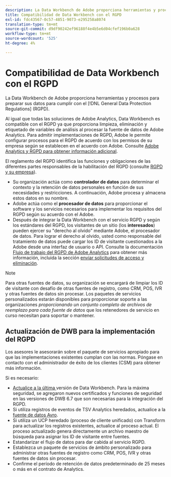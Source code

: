 ```yaml
---
description: La Data Workbench de Adobe proporciona herramientas y procesos para preparar sus datos para cumplir con las Regulaciones Generales de Protección de Datos (RGPD).
title: Compatibilidad de Data Workbench con el RGPD
exl-id: fdc43567-0c57-4851-9073-e295258a8074
translation-type: tm+mt
source-git-commit: d9df90242ef96188f4e4b5e6d04cfef196b0a628
workflow-type: tm+mt
source-wordcount: '525'
ht-degree: 4%

---
```


# Compatibilidad de Data Workbench con el RGPD

La Data Workbench de Adobe proporciona herramientas y procesos para preparar sus datos para cumplir con el [!DNL General Data Protection Regulations] (RGPD).

Al igual que todas las soluciones de Adobe Analytics, Data Workbench es compatible con el RGPD ya que proporciona limpieza, eliminación y etiquetado de variables de análisis al procesar la fuente de datos de Adobe Analytics. Para admitir implementaciones de RGPD, Adobe le permite configurar procesos para el RGPD de acuerdo con los permisos de su empresa según se establecen en el acuerdo con Adobe. Consulte [Adobe Analytics y RGPD para obtener información adicional](https://docs.adobe.com/content/help/en/analytics/admin/data-governance/an-gdpr-overview.html).

El reglamento del RGPD identifica las funciones y obligaciones de las diferentes partes responsables de la habilitación del RGPD (consulte [RGPD y su empresa](https://www.adobe.com/es/privacy/general-data-protection-regulation.html)).

* Su organización actúa como **controlador de datos** para determinar el contexto y la retención de datos personales en función de sus necesidades y restricciones. A continuación, Adobe procesa y almacena estos datos en su nombre.
* Adobe actúa como el **procesador de datos** para proporcionar el software y los servicios necesarios para implementar los requisitos del RGPD según su acuerdo con el Adobe.
* Después de integrar la Data Workbench con el servicio RGPD y según los estándares del RGPD, los visitantes de un sitio (los **interesados**) pueden ejercer su &quot;derecho al olvido&quot; mediante Adobe, el procesador de datos. Para lograr el derecho al olvido, usted como responsable del tratamiento de datos puede cargar los ID de visitante cuestionados a la Adobe desde una interfaz de usuario o API. Consulte la documentación [Flujo de trabajo del RGPD de Adobe Analytics](https://docs.adobe.com/help/en/analytics/admin/data-governance/an-gdpr-workflow.html) para obtener más información, incluida la sección [enviar solicitudes de acceso y eliminación](https://docs.adobe.com/content/help/en/analytics/admin/data-governance/gdpr-submit-access-delete.html).

>[!NOTE]
>
>Para otras fuentes de datos, su organización se encargará de limpiar los ID de visitante con desafío de otras fuentes de registro, como CRM, POS, IVR y otras fuentes de datos sin procesar. Los paquetes de servicios personalizados estarán disponibles para proporcionar soporte a las organizaciones _proporcionando un conjunto completo de archivos de reemplazo para cada fuente de datos_ que los retenedores de servicio en curso necesitan para soportar o mantener.

## Actualización de DWB para la implementación del RGPD

Los asesores le asesorarán sobre el paquete de servicios apropiado para que las implementaciones existentes cumplan con las normas. Póngase en contacto con el administrador de éxito de los clientes (CSM) para obtener más información.

Si es necesario:

* [Actualice a la última ](https://docs.adobe.com/content/help/es-ES/data-workbench/using/release-notes/release-notes.html) versión de Data Workbench. Para la máxima seguridad, se agregaron nuevos certificados y funciones de seguridad en las versiones de DWB 6.7 que son necesarias para la integración del RGPD.
* Si utiliza registros de eventos de TSV Analytics heredados, actualice a la [fuente de datos Avro](https://docs.adobe.com/content/help/en/data-workbench/using/dataset/log-proc-config-file/c-log-sources.html#section-9a824b4c3d5549e7952a7111232035b2).
* Si utiliza un UCP heredado (proceso de cliente unificado) con Transform para actualizar los registros existentes, actualice al proceso actual. El proceso actualizado genera directamente un archivo maestro de búsqueda para asignar los ID de visitante entre fuentes.
* Estandarizar el flujo de datos para dar cabida al servicio RGPD.
* Establezca un paquete de servicios de ámbito personalizado para administrar otras fuentes de registro como CRM, POS, IVR y otras fuentes de datos sin procesar.
* Confirme el período de retención de datos predeterminado de 25 meses o más en el contrato de Analytics.
